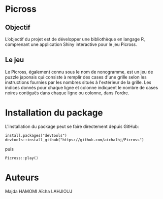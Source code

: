 # Picross

## Objectif
L’objectif du projet est de développer une bibliothèque en langage R, comprenant une application Shiny interactive pour le jeu Picross. 

## Le jeu
Le Picross, également connu sous le nom de nonogramme, est un jeu de puzzle japonais qui consiste à remplir des cases d'une grille selon les instructions fournies par les nombres situés à l'extérieur de la grille. Les indices donnés pour chaque ligne et colonne indiquent le nombre de cases noires contiguës dans chaque ligne ou colonne, dans l'ordre.

# Installation du package

L'installation du package peut se faire directement depuis GitHub:

```
install.packages("devtools")
devtools::install_github("https://github.com/aichalhj/Picross")
```

puis 

```
Picross::play()
```

# Auteurs
Majda HAMOMI
Aïcha LAHJIOUJ

